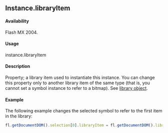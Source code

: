## Instance.libraryItem

#### Availability

Flash MX 2004.

#### Usage

instance.libraryItem

#### Description

Property; a library item used to instantiate this instance. You can change this property only to another library item of the same type (that is, you cannot set a symbol instance to refer to a bitmap). See [library object](../library_object/library_summary.md).

#### Example

The following example changes the selected symbol to refer to the first item in the library:

```javascript
fl.getDocumentDOM().selection[0].libraryItem = fl.getDocumentDOM().library.items[0];
```
